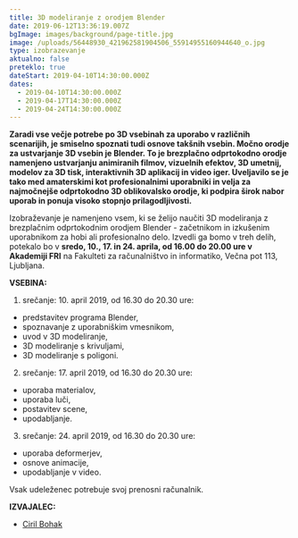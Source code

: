 ```yaml
---
title: 3D modeliranje z orodjem Blender
date: 2019-06-12T13:36:19.007Z
bgImage: images/background/page-title.jpg
image: /uploads/56448930_421962581904506_55914955160944640_o.jpg
type: izobrazevanje
aktualno: false
preteklo: true
dateStart: 2019-04-10T14:30:00.000Z
dates:
  - 2019-04-10T14:30:00.000Z
  - 2019-04-17T14:30:00.000Z
  - 2019-04-24T14:30:00.000Z
---
```

**Zaradi vse večje potrebe po 3D vsebinah za uporabo v različnih scenarijih, je smiselno spoznati tudi osnove takšnih vsebin. Močno orodje za ustvarjanje 3D vsebin je Blender. To je brezplačno odprtokodno orodje namenjeno ustvarjanju animiranih filmov, vizuelnih efektov, 3D umetnij, modelov za 3D tisk, interaktivnih 3D aplikacij in video iger. Uveljavilo se je tako med amaterskimi kot profesionalnimi uporabniki in velja za najmočnejše odprtokodno 3D oblikovalsko orodje, ki podpira širok nabor uporab in ponuja visoko stopnjo prilagodljivosti.**

Izobraževanje je namenjeno vsem, ki se želijo naučiti 3D modeliranja z brezplačnim odprtokodnim orodjem Blender - začetnikom in izkušenim uporabnikom za hobi ali profesionalno delo. Izvedli ga bomo v treh delih, potekalo bo v **sredo, 10., 17. in 24. aprila, od 16.00 do 20.00 ure v Akademiji FRI** na Fakulteti za računalništvo in informatiko, Večna pot 113, Ljubljana.

**VSEBINA:**

1. srečanje: 10. april 2019, od 16.30 do 20.30 ure:

* predstavitev programa Blender,
* spoznavanje z uporabniškim vmesnikom,
* uvod v 3D modeliranje,
* 3D modeliranje s krivuljami,
* 3D modeliranje s poligoni.

2. srečanje: 17. april 2019, od 16.30 do 20.30 ure:

* uporaba materialov,
* uporaba luči,
* postavitev scene,
* upodabljanje.

3. srečanje: 24. april 2019, od 16.30 do 20.30 ure:

* uporaba deformerjev,
* osnove animacije,
* upodabljanje v video.

Vsak udeleženec potrebuje svoj prenosni računalnik.

**IZVAJALEC:**

* [Ciril Bohak](/izvajalci/ciril-bohak/)
